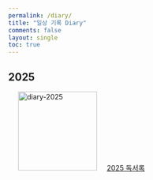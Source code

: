 ```yaml
---
permalink: /diary/
title: "일상 기록 Diary"
comments: false
layout: single
toc: true
---
```


## 2025

<p align="left">
<a href="/diary/book2025/"><img src="/diary/images/note.jpg" alt="diary-2025" width="160" height="160" style="margin:0 20px;">2025 독서록</a>
</p>
